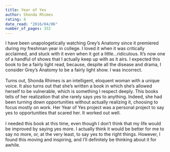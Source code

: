 ```yaml
---
title: Year of Yes
author: Shonda Rhimes
rating: 4
date_read: "2016/04/06"
number_of_pages: 352
---
```


I have been unapologetically watching Grey’s Anatomy since it premiered during my freshman year in college. I loved it when it was critically acclaimed, and stuck with it even when it got a little…ridiculous. It’s now one of a handful of shows that I actually keep up with as it airs. I expected this book to be a fairly light read, because, despite all the disease and drama, I consider Grey’s Anatomy to be a fairly light show. I was incorrect.<br/><br/>Turns out, Shonda Rhimes is an intelligent, eloquent woman with a unique voice. It also turns out that she’s written a book in which she’s allowed herself to be vulnerable, which is something I respect deeply. This books tells of her realization that she rarely says yes to anything. Indeed, she had been turning down opportunities without actually realizing it, choosing to focus mostly on work. Her Year of Yes project was a personal project to say yes to opportunities that scared her. It worked out well.<br/><br/>I needed this book at this time, even though I don’t think that my life would be improved by saying yes more. I actually think it would be better for me to say no more, or, at the very least, to say yes to the right things. However, I found this moving and inspiring, and I’ll definitely be thinking about it for awhile.